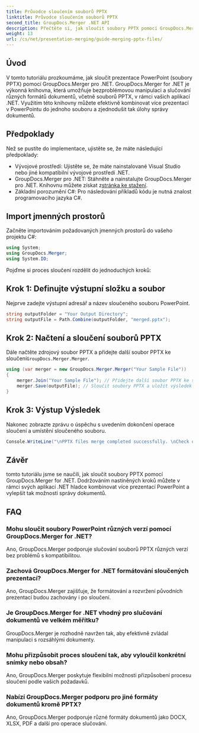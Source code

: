 ```yaml
---
title: Průvodce sloučením souborů PPTX
linktitle: Průvodce sloučením souborů PPTX
second_title: GroupDocs.Merger .NET API
description: Přečtěte si, jak sloučit soubory PPTX pomocí GroupDocs.Merger for .NET. Zjednodušte správu dokumentů pomocí této výkonné knihovny .NET.
weight: 13
url: /cs/net/presentation-merging/guide-merging-pptx-files/
---
```

## Úvod
V tomto tutoriálu prozkoumáme, jak sloučit prezentace PowerPoint (soubory PPTX) pomocí GroupDocs.Merger pro .NET. GroupDocs.Merger for .NET je výkonná knihovna, která umožňuje bezproblémovou manipulaci a slučování různých formátů dokumentů, včetně souborů PPTX, v rámci vašich aplikací .NET. Využitím této knihovny můžete efektivně kombinovat více prezentací v PowerPointu do jednoho souboru a zjednodušit tak úlohy správy dokumentů.
## Předpoklady
Než se pustíte do implementace, ujistěte se, že máte následující předpoklady:
- Vývojové prostředí: Ujistěte se, že máte nainstalované Visual Studio nebo jiné kompatibilní vývojové prostředí .NET.
- GroupDocs.Merger pro .NET: Stáhněte a nainstalujte GroupDocs.Merger pro .NET. Knihovnu můžete získat z[stránka ke stažení](https://releases.groupdocs.com/merger/net/).
- Základní porozumění C#: Pro následování příkladů kódu je nutná znalost programovacího jazyka C#.

## Import jmenných prostorů
Začněte importováním požadovaných jmenných prostorů do vašeho projektu C#:
```csharp
using System; 
using GroupDocs.Merger;
using System.IO;
```

Pojďme si proces sloučení rozdělit do jednoduchých kroků:
## Krok 1: Definujte výstupní složku a soubor
Nejprve zadejte výstupní adresář a název sloučeného souboru PowerPoint.
```csharp
string outputFolder = "Your Output Directory";
string outputFile = Path.Combine(outputFolder, "merged.pptx");
```
## Krok 2: Načtení a sloučení souborů PPTX
 Dále načtěte zdrojový soubor PPTX a přidejte další soubor PPTX ke sloučení`GroupDocs.Merger.Merger`.
```csharp
using (var merger = new GroupDocs.Merger.Merger("Your Sample File"))
{
    merger.Join("Your Sample File"); // Přidejte další soubor PPTX ke sloučení
    merger.Save(outputFile); // Sloučit soubory PPTX a uložit výsledek
}
```
## Krok 3: Výstup Výsledek
Nakonec zobrazte zprávu o úspěchu s uvedením dokončení operace sloučení a umístění sloučeného souboru.
```csharp
Console.WriteLine("\nPPTX files merge completed successfully. \nCheck output in {0}", outputFolder);
```

## Závěr
tomto tutoriálu jsme se naučili, jak sloučit soubory PPTX pomocí GroupDocs.Merger for .NET. Dodržováním nastíněných kroků můžete v rámci svých aplikací .NET hladce kombinovat více prezentací PowerPoint a vylepšit tak možnosti správy dokumentů.

## FAQ
### Mohu sloučit soubory PowerPoint různých verzí pomocí GroupDocs.Merger for .NET?
Ano, GroupDocs.Merger podporuje slučování souborů PPTX různých verzí bez problémů s kompatibilitou.
### Zachová GroupDocs.Merger for .NET formátování sloučených prezentací?
Ano, GroupDocs.Merger zajišťuje, že formátování a rozvržení původních prezentací budou zachovány i po sloučení.
### Je GroupDocs.Merger for .NET vhodný pro slučování dokumentů ve velkém měřítku?
GroupDocs.Merger je rozhodně navržen tak, aby efektivně zvládal manipulaci s rozsáhlými dokumenty.
### Mohu přizpůsobit proces sloučení tak, aby vyloučil konkrétní snímky nebo obsah?
Ano, GroupDocs.Merger poskytuje flexibilní možnosti přizpůsobení procesu sloučení podle vašich požadavků.
### Nabízí GroupDocs.Merger podporu pro jiné formáty dokumentů kromě PPTX?
Ano, GroupDocs.Merger podporuje různé formáty dokumentů jako DOCX, XLSX, PDF a další pro operace slučování.